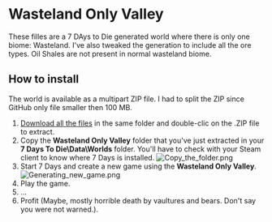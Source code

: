 Wasteland Only Valley
=====================

These filles are a 7 DAys to Die generated world where there is only one biome: Wasteland. I've also tweaked the generation to include all the ore types. Oil Shales are not present in normal wasteland biome.


How to install
--------------

The world is available as a multipart ZIP file. I had to split the ZIP since GitHub only file smaller then 100 MB. 
1. [Download all the files](https://github.com/Laotseu/7dtd-spantan-multiplayer-bundle/tree/master/Worlds) in the same folder and double-clic on the .ZIP file to extract.
2. Copy the **Wasteland Only Valley** folder that you've just extracted in your **7 Days To Die\Data\Worlds** folder. You'll have to check with your Steam client to know where 7 Days is installed.
![Copy_the_folder.png](https://raw.githubusercontent.com/Laotseu/7dtd-spantan-multiplayer-bundle/master/Worlds/Copy_the_folder.png)
3. Start 7 Days and create a new game using the **Wasteland Only Valley**.
![Generating_new_game.png](https://raw.githubusercontent.com/Laotseu/7dtd-spantan-multiplayer-bundle/master/Worlds/Generating_new_game.png)
4. Play the game.
5. ...
6. Profit (Maybe, mostly horrible death by vaultures and bears. Don't say you were not warned.).
